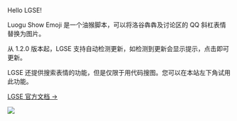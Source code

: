 Hello LGSE!

Luogu Show Emoji 是一个油猴脚本，可以将洛谷犇犇及讨论区的 QQ 斜杠表情替换为图片。

从 1.2.0 版本起，LGSE 支持自动检测更新，如检测到更新会显示提示，点击即可更新。

LGSE 还提供搜索表情的功能，但是仅限于用代码搜图。您可以在本站左下角试用此功能。

[LGSE 官方文档 ->](https://docs.heyc.eu.org/LGSE/)

![](https://socialify.git.ci/hyc-official/LuoguShowEmoji/image?description=1&descriptionEditable=Show%20QQ%20Emoji%20in%20Luogu.&font=Inter&forks=1&issues=1&name=1&owner=1&pattern=Plus&pulls=1&stargazers=1&theme=Light)